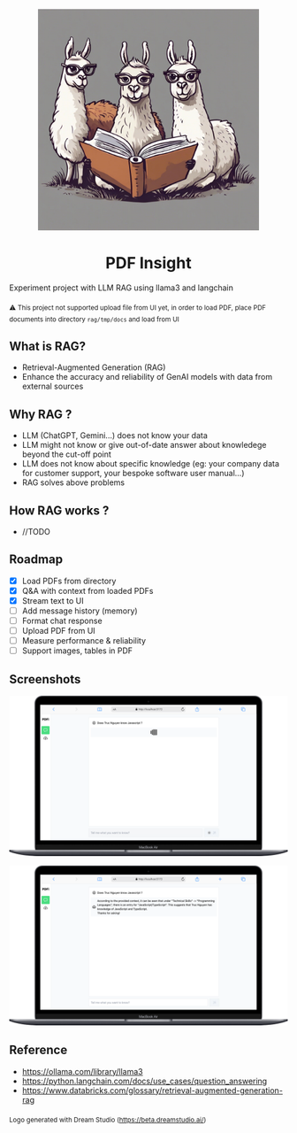 <div align="center">
  <img src="./docs/logo.jpeg" height="400">
  <h1>PDF Insight</h1>
</div>

Experiment project with LLM RAG using llama3 and langchain

<sub>⚠️ This project not supported upload file from UI yet, in order to load PDF, place PDF documents into directory `rag/tmp/docs` and load from UI</sub>

## What is RAG?
- Retrieval-Augmented Generation (RAG)
- Enhance the accuracy and reliability of GenAI models with data from external sources

## Why RAG ?
- LLM (ChatGPT, Gemini...) does not know your data
- LLM might not know or give out-of-date answer about knowledege beyond the cut-off point
- LLM does not know about specific knowledge (eg: your company data for customer support, your bespoke software user manual...)
- RAG solves above problems

## How RAG works ?
- //TODO

## Roadmap
- [x] Load PDFs from directory
- [x] Q&A with context from loaded PDFs
- [x] Stream text to UI
- [ ] Add message history (memory)
- [ ] Format chat response
- [ ] Upload PDF from UI
- [ ] Measure performance & reliability
- [ ] Support images, tables in PDF

## Screenshots

![alt text](./docs/sc1.png "Title")

![alt text](./docs/sc2.png "Title")

## Reference
- https://ollama.com/library/llama3
- https://python.langchain.com/docs/use_cases/question_answering
- https://www.databricks.com/glossary/retrieval-augmented-generation-rag

<sub>Logo generated with Dream Studio (https://beta.dreamstudio.ai/)</sub>
